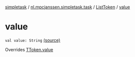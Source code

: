 [simpletask](../../index.md) / [nl.mpcjanssen.simpletask.task](../index.md) / [ListToken](index.md) / [value](.)

# value

`val value: String` [(source)](https://github.com/mpcjanssen/simpletask-android/blob/master/src/main/java/nl/mpcjanssen/simpletask/task/Task.kt#L503)

Overrides [TToken.value](../-t-token/value.md)


